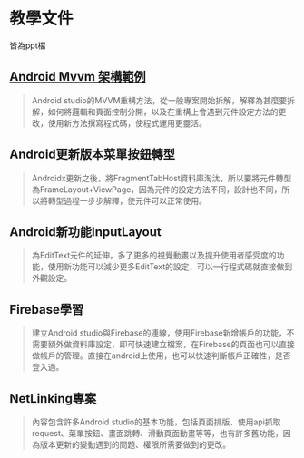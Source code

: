 # 教學文件
皆為ppt檔

## [Android Mvvm 架構範例](https://github.com/Baiibbai/teaching-documents/blob/master/teaching-documents/branches/AndroidMvvm%E6%9E%B6%E6%A7%8B%E7%AF%84%E4%BE%8B.pptx)
> Android studio的MVVM重構方法，從一般專案開始拆解，解釋為甚麼要拆解，如何將邏輯和頁面控制分開，以及在重構上會遇到元件設定方法的更改，使用新方法撰寫程式碼，使程式運用更靈活。

## Android更新版本菜單按鈕轉型
>Androidx更新之後，將FragmentTabHost資料庫淘汰，所以要將元件轉型為FrameLayout+ViewPage，因為元件的設定方法不同，設計也不同，所以將轉型過程一步步解釋，使元件可以正常使用。

## Android新功能InputLayout
>為EditText元件的延伸，多了更多的視覺動畫以及提升使用者感受度的功能，使用新功能可以減少更多EditText的設定，可以一行程式碼就直接做到外觀設定。

## Firebase學習
>建立Android studio與Firebase的連線，使用Firebase新增帳戶的功能，不需要額外做資料庫設定，即可快速建立檔案，在Firebase的頁面也可以直接做帳戶的管理。直接在android上使用，也可以快速判斷帳戶正確性，是否登入過。

## NetLinking專案
>內容包含許多Android studio的基本功能，包括頁面排版、使用api抓取request、菜單按鈕、畫面跳轉、滑動頁面動畫等等，也有許多舊功能，因為版本更新的變動遇到的問題、權限所需要做到的更改。
